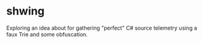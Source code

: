 # shwing
Exploring an idea about for gathering "perfect" C# source telemetry using a faux Trie and some obfuscation.
